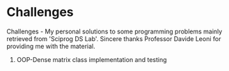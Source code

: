 # Challenges
Challenges - My personal solutions to some programming problems mainly retrieved from 'Sciprog DS Lab'. Sincere thanks Professor Davide Leoni for providing me with the material.

1. OOP-Dense matrix class implementation and testing
